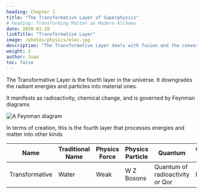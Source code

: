 ```yaml
---
heading: Chapter 1
title: "The Transformative Layer of Superphysics"
# heading: Transforming Matter as Modern Alchemy
date: 2020-01-28
linkTitle: "Transformative Layer"
image: /photos/physics/elec.jpg
description: "The Transformative Layer deals with fusion and the conversion of particles into different material types"
weight: 2
author: Juan
toc: false
---
```




The Transformative Layer is the fourth layer in the universe. It downgrades the radiant energies and particles into material ones. 

It manifests as radioactivity, chemical change, and is governed by Feynman diagrams

![A Feynman diagram](/graphics/physics/feynman.jpg)


In terms of creation, this is the fourth layer that processes energies and matter into other kinds 

Name | Traditional Name | Physics Force | Physics Particle | Quantum | Gravitation Source
--- | --- | --- | --- | --- | ---
Transformative | Water | Weak | W Z Bosons | Quantum of radioactivity or Qor | Neutron 
